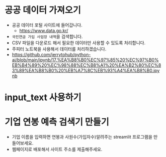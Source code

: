# 공공 데이터 가져오기
* 공공 데이터 포털 사이트에 들어갑니다.
  * https://www.data.go.kr/
* ```국민연금 가입 사업장 내역```을 검색합니다.
* CSV 파일을 다운로드 해서 필요한 데이터만 사용할 수 있도록 처리합니다.
* 주피터 노트북을 사용해서 데이터를 처리하겠습니다.
 * https://github.com/jerrytohub/python-ai/blob/main/ipynb/17.%EA%B8%B0%EC%97%85%20%EC%97%B0%EB%B4%89%20%EC%98%88%EC%B8%A1%20%EA%B2%80%EC%83%89%EA%B8%B0%20%EB%A7%8C%EB%93%A4%EA%B8%B0.ipynb

# input_text 사용하기


# 기업 연봉 예측 검색기 만들기
* 기업 이름을 입력하면 연봉과 사원수(가입자수)알려주는 streamlit 프로그램을 만들어보세요.
* 웹페이지로 배포해서 사이트 주소를 제출해주세요.
